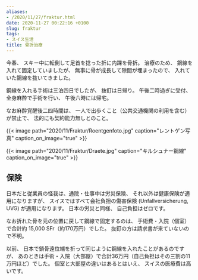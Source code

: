 ```yaml
---
aliases:
- /2020/11/27/fraktur.html
date: 2020-11-27 00:22:16 +0100
slug: fraktur
tags:
- スイス生活
title: 骨折治療
---
```

今春、
スキー中に転倒して足首を捻った折に内踝を骨折。
治療のため、
鋼線を入れて固定していましたが、
無事に骨が成長して隙間が埋まったので、
入れていた鋼線を抜いてきました。

鋼線を入れる手術は三泊四日でしたが、
抜釘は日帰り。
午後二時過ぎに受付、
全身麻酔で手術を行い、
午後六時には帰宅。

なお麻酔覚醒後二四時間は、
一人で出歩くこと（公共交通機関の利用を含む）が禁止で、
法的にも契約能力無しとのこと。

{{< image
    path="2020/11/Fraktur/Roentgenfoto.jpg"
    caption="レントゲン写真"
    caption_on_image="true"
    >}}


{{< image
    path="2020/11/Fraktur/Draete.jpg"
    caption="キルシュナー鋼線"
    caption_on_image="true"
    >}}

## 保険

日本だと従業員の怪我は、通院・仕事中は労災保険、
それ以外は健康保険が適用になりますが、
スイスではすべて会社負担の傷害保険 (Unfallversicherung, UVG) が適用になります。
日本の労災と同様、
自己負担はゼロです。

なお折れた骨を元の位置に戻して鋼線で固定するのは、
手術費・入院（個室）で合計約 15,000 SFr（約170万円）でした。
抜釘の方は請求書が来ていないので不明。

以前、
日本で鎖骨遠位端を折って同じように鋼線を入れたことがあるのですが、
あのときは手術・入院（大部屋）で合計36万円（自己負担はその三割の11万円ほど）でした。
個室と大部屋の違いはあるとはいえ、
スイスの医療費は高いです。
